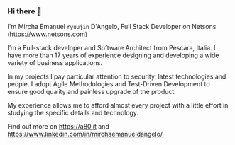 ### Hi there 👋

I'm Mircha Emanuel `ryuujin` D'Angelo, Full Stack Developer on Netsons (https://www.netsons.com)

I’m a Full-stack developer and Software Architect from Pescara, Italia. I have more than 17 years of experience designing and developing a wide variety of business applications.

In my projects I pay particular attention to security, latest technologies and people. I adopt Agile Methodologies and Test-Driven Development to ensure good quality and painless upgrade of the product.

My experience allows me to afford almost every project with a little effort in studying the specific details and technology.

Find out more on https://a80.it and https://www.linkedin.com/in/mirchaemanueldangelo/

<!--
**mirchaemanuel/mirchaemanuel** is a ✨ _special_ ✨ repository because its `README.md` (this file) appears on your GitHub profile.

Here are some ideas to get you started:

- 🔭 I’m currently working on ...
- 🌱 I’m currently learning ...
- 👯 I’m looking to collaborate on ...
- 🤔 I’m looking for help with ...
- 💬 Ask me about ...
- 📫 How to reach me: ...
- 😄 Pronouns: ...
- ⚡ Fun fact: ...
-->

